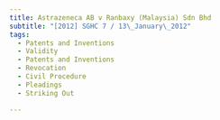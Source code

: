 ```yaml
---
title: Astrazeneca AB v Ranbaxy (Malaysia) Sdn Bhd
subtitle: "[2012] SGHC 7 / 13\_January\_2012"
tags:
  - Patents and Inventions
  - Validity
  - Patents and Inventions
  - Revocation
  - Civil Procedure
  - Pleadings
  - Striking Out

---
```



